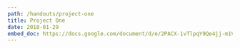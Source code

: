 ```yaml
---
path: /handouts/project-one
title: Project One
date: 2018-01-29
embed_doc: https://docs.google.com/document/d/e/2PACX-1vTlpqY9Qe4jj-m1VP9DcHfjQWBqfhhmywdTadOGr8X2DQo0Vqgu2y355mBFtbHYdVhIG5cuu-7TktAA/pub
---
```

